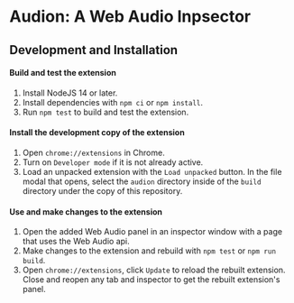 # Audion: A Web Audio Inpsector

## Development and Installation

#### Build and test the extension

1. Install NodeJS 14 or later.
2. Install dependencies with `npm ci` or `npm install`.
3. Run `npm test` to build and test the extension.

#### Install the development copy of the extension

1. Open `chrome://extensions` in Chrome.
2. Turn on `Developer mode` if it is not already active.
3. Load an unpacked extension with the `Load unpacked` button. In the file modal that opens, select the `audion` directory inside of the `build` directory under the copy of this repository.

#### Use and make changes to the extension

1. Open the added Web Audio panel in an inspector window with a page that uses the Web Audio api.
2. Make changes to the extension and rebuild with `npm test` or `npm run build`.
3. Open `chrome://extensions`, click `Update` to reload the rebuilt extension. Close and reopen any tab and inspector to get the rebuilt extension's panel.
